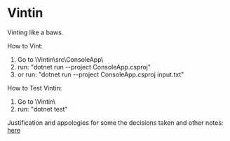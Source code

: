 # Vintin
Vinting like a baws.

How to Vint:
1. Go to \Vintin\src\ConsoleApp\
2. run: "dotnet run --project ConsoleApp.csproj"
3. or run: "dotnet run --project ConsoleApp.csproj input.txt"

How to Test Vintin:
1. Go to \Vintin\
2. run: "dotnet test"

Justification and appologies for some the decisions taken and other notes: [here](Notes.txt)
